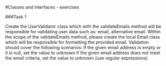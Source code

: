 #Classes and interfaces - exercises

###Task 1

Create the UserValidator  class which with the validateEmails  method will be
responsible for validating user data such as: email, alternative email. Within the
scope of the validateEmails  method, please create the local Email  class
which will be responsible for formatting the provided email. Validation should
cover the following scenarios:
if the given email address is empty or it is null, set the value to unknown
if the given email address does not meet the email criteria, set the value to
unknown  (use regular expressions)